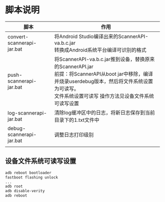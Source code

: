 # 脚本说明

| 脚本                       | 作用                                                         |
| -------------------------- | ------------------------------------------------------------ |
| convert-scannerapi-jar.bat | 将Android Studio编译出来的ScannerAPI-va.b.c.jar<br/>转换成Android系统平台编译可识别的格式 |
| push-scannerapi-jar.bat    | 将ScannerAPI-va.b.c.jar推到设备，替换原来的ScannerAPI.jar<br/>前提：将ScannerAPI从boot jar中移除，编译并烧录userdebug版本，然后将文件系统设置为可读写。<br/>文件系统设置可读写 操作方法见设备文件系统可读写设置<br/> |
| log-scannerapi-jar.bat     | 清除log缓冲区中的日志，将新日志保存到当前目录下的1.txt文件中 |
| debug-scannerapi-jar.bat   | 调整日志打印级别                                             |
|                            |                                                              |

## 设备文件系统可读写设置

```bash
adb reboot bootloader
fastboot flashing unlock
...
adb root
adb disable-verity
adb reboot
```

